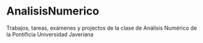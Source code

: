 # AnalisisNumerico
Trabajos, tareas, exámenes y projectos de la clase de Análisis Numérico de la Pontificia Universidad Javeriana
